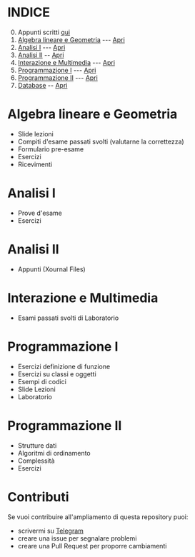 # INDICE

0. Appunti scritti <a href="https://www.docsity.com/it/utenti/profilo/picred/home/">qui</a>
1. [Algebra lineare e Geometria](#algebra-lineare-e-geometria) --- [Apri](https://github.com/Picred/appunti-e-codici/tree/main/Algebra%20Lineare%20e%20Geometria)
2. [Analisi I](#analisi-i) --- [Apri](https://github.com/Picred/appunti-e-codici/tree/main/Analisi_I)
3. [Analisi II](#analisi-ii) -- [Apri](https://github.com/Picred/appunti-e-codici/tree/main/Analisi_II)
4. [Interazione e Multimedia](#interazione-e-multimedia) --- [Apri](https://github.com/Picred/appunti-e-codici/tree/main/IEM)
5. [Programmazione I](#programmazione-i) --- [Apri](https://github.com/Picred/appunti-e-codici/tree/main/Programmazione_I)
6. [Programmazione II](#programmazione-ii) --- [Apri](https://github.com/Picred/appunti-e-codici/tree/main/Programmazione_II)
7. [Database](#database) -- [Apri](https://github.com/Picred/appunti-e-codici/tree/main/Database)

# Algebra lineare e Geometria
- Slide lezioni
- Compiti d'esame passati svolti (valutarne la correttezza)
- Formulario pre-esame
- Esercizi
- Ricevimenti

# Analisi I
- Prove d'esame
- Esercizi

# Analisi II
- Appunti (Xournal Files)

# Interazione e Multimedia
- Esami passati svolti di Laboratorio

# Programmazione I
- Esercizi definizione di funzione
- Esercizi su classi e oggetti
- Esempi di codici
- Slide Lezioni
- Laboratorio

# Programmazione II
- Strutture dati
- Algoritmi di ordinamento
- Complessità
- Esercizi

# Contributi
Se vuoi contribuire all'ampliamento di questa repository puoi:
- scrivermi su [Telegram](http://telegram.me/picred1)
- creare una issue per segnalare problemi
- creare una Pull Request per proporre cambiamenti
